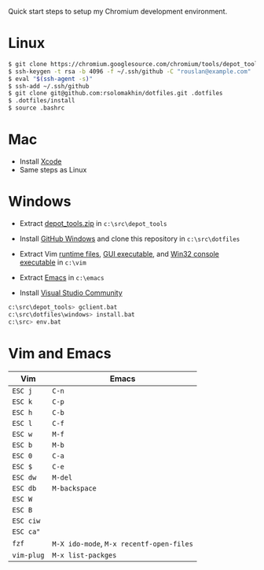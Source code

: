 Quick start steps to setup my Chromium development environment.

# Linux

```sh
$ git clone https://chromium.googlesource.com/chromium/tools/depot_tools.git
$ ssh-keygen -t rsa -b 4096 -f ~/.ssh/github -C "rouslan@example.com"
$ eval "$(ssh-agent -s)"
$ ssh-add ~/.ssh/github
$ git clone git@github.com:rsolomakhin/dotfiles.git .dotfiles
$ .dotfiles/install
$ source .bashrc
```

# Mac

- Install [Xcode]
- Same steps as Linux

# Windows

- Extract [depot_tools.zip] in `c:\src\depot_tools`

- Install [GitHub Windows] and clone this
  repository in `c:\src\dotfiles`

- Extract Vim [runtime files], [GUI executable], and [Win32 console executable]
  in `c:\vim`

- Extract [Emacs] in `c:\emacs`

- Install [Visual Studio Community]

```sh
c:\src\depot_tools> gclient.bat
c:\src\dotfiles\windows> install.bat
c:\src> env.bat
```

# Vim and Emacs

| Vim                        | Emacs                                        |
|----------------------------|----------------------------------------------|
| ``ESC j``                  | ``C-n``                                      |
| ``ESC k``                  | ``C-p``                                      |
| ``ESC h``                  | ``C-b``                                      |
| ``ESC l``                  | ``C-f``                                      |
| ``ESC w``                  | ``M-f``                                      |
| ``ESC b``                  | ``M-b``                                      |
| ``ESC 0``                  | ``C-a``                                      |
| ``ESC $``                  | ``C-e``                                      |
| ``ESC dw``                 | ``M-del``                                    |
| ``ESC db``                 | ``M-backspace``                              |
| ``ESC W``                  |                                              |
| ``ESC B``                  |                                              |
| ``ESC ciw``                |                                              |
| ``ESC ca"``                |                                              |
| ``fzf``                    | ``M-X ido-mode``, ``M-x recentf-open-files`` |
| ``vim-plug``               | ``M-x list-packges``                         |

[Xcode]: https://developer.apple.com/xcode/
[depot_tools.zip]: https://src.chromium.org/svn/trunk/tools/depot_tools.zip
[GitHub Windows]: https://windows.github.com/
[runtime files]: ftp://ftp.vim.org/pub/vim/pc/vim74rt.zip
[GUI executable]: ftp://ftp.vim.org/pub/vim/pc/gvim74.zip
[Win32 console executable]: ftp://ftp.vim.org/pub/vim/pc/vim74w32.zip
[Emacs]: https://ftp.gnu.org/gnu/emacs/windows/emacs-24.4-bin-i686-pc-mingw32.zip
[Visual Studio Community]: https://www.visualstudio.com/
